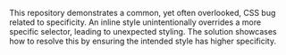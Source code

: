 This repository demonstrates a common, yet often overlooked, CSS bug related to specificity. An inline style unintentionally overrides a more specific selector, leading to unexpected styling. The solution showcases how to resolve this by ensuring the intended style has higher specificity.